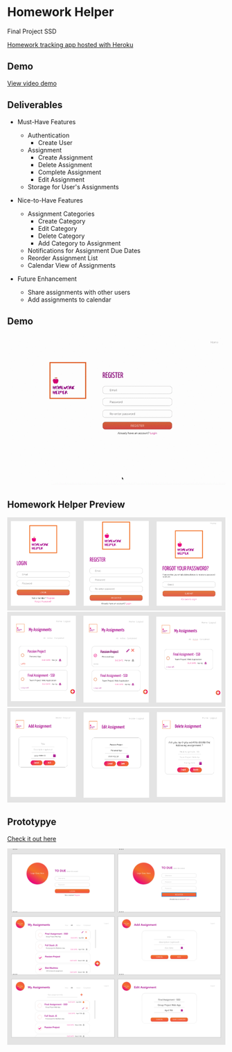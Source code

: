 # Homework Helper
Final Project SSD

[Homework tracking app hosted with Heroku](https://homework-helper-ssd.herokuapp.com/)

## Demo
[View video demo](https://youtu.be/_EMIi3Ash9E)

## Deliverables
* Must-Have Features
    * Authentication
      * Create User
    * Assignment
      * Create Assignment
      * Delete Assignment
      * Complete Assignment
      * Edit Assignment
    * Storage for User's Assignments
  
* Nice-to-Have Features
    * Assignment Categories
      * Create Category
      * Edit Category
      * Delete Category
      * Add Category to Assignment
    * Notifications for Assignment Due Dates
    * Reorder Assignment List
    * Calendar View of Assignments
      
* Future Enhancement
    * Share assignments with other users
    * Add assignments to calendar

## Demo
![Demo Video](video/homework.gif)
    
## Homework Helper Preview
![Image of Screens](images/2.png)
![Image of Screens](images/3.png)
![Image of Screens](images/4.png)

## Prototypye
[Check it out here](https://xd.adobe.com/view/c04e3ed0-7a42-49be-5973-41fd2cdefff8-b67f/)

![Image of Screens](images/1.png)

